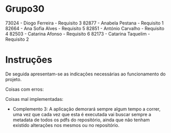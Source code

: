 # Grupo30
73024 - Diogo Ferreira - Requisito 3
82877 - Anabela Pestana - Requisito 1
82664 - Ana Sofia Alves - Requisito 5
82851 - António Carvalho - Requisito 4
82503 - Catarina Afonso - Requisito 6
82173 - Catarina Taquelim - Requisito 2


# Instruções 
De seguida apresentam-se as indicações necessárias ao funcionamento do projeto. 









Coisas com erros:

Coisas mal implementadas:

- Complemento 3:
  A aplicação demorará sempre algum tempo a correr, uma vez que cada vez que esta é executada vai buscar sempre a metadata de todos os pdfs do repositório, ainda que não tenham existido alterações nos mesmos ou no repositório.

